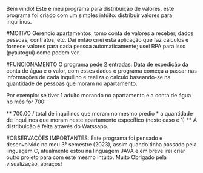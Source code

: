 Bem vindo! Este é meu programa para distribuição de valores, este programa foi criado com um simples intúito: distribuir valores para inquilinos.

#MOTIVO
Gerencio apartamentos, tomo conta de valores a receber, dados pessoas, contratos, etc. Daí então criei esta aplicação que
faz calculos e fornece valores para cada pessoa automaticamente; usei RPA para isso (pyautogui) como podem ver.

#FUNCIONAMENTO
O programa pede 2 entradas: Data de expedição da conta de água e o valor, com esses dados o programa começa a passar nas informações de cada inquilino
e realiza o calculo baseando-se na quantidade de pessoas que moram no apartamento.

Por exemplo: se tiver 1 adulto morando no apartamento e a conta de água no mês for 700:

** 700.00 / total de inquilinos que moram no mesmo predio * a quantidade de inquilinos que moram neste apartamento específico (neste caso é 1) **
A distribuição é feita através do Watssapp.

#OBSERVAÇÕES IMPORTANTES:
Este programa foi pensado e desenvolvido no meu 3° semestre (2023), assim quando tinha passado pela linguagem C, atualmente estou na linguagem JAVA e em breve irei criar
outro projeto para com este mesmo intúito. Muito Obrigado pela visualização, abraços!
